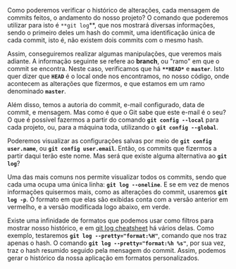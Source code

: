 Como poderemos verificar o histórico de alterações, cada mensagem de commits feitos, o andamento do nosso projeto? O comando que poderemos utilizar para isto é `**git log`**, que nos mostrará diversas informações, sendo o primeiro deles um hash do commit, uma identificação única de cada commit, isto é, não existem dois commits com o mesmo hash.

Assim, conseguiremos realizar algumas manipulações, que veremos mais adiante. A informação seguinte se refere ao **branch**, ou "ramo" em que o commit se encontra. Neste caso, verificamos que há **`**HEAD*`** e **`master`**. Isto quer dizer que **`HEAD`** é o local onde nos encontramos, no nosso código, onde acontecem as alterações que fizermos, e que estamos em um ramo denominado **`master`**.

Além disso, temos a autoria do commit, e-mail configurado, data de commit, e mensagem. Mas como é que o Git sabe que este e-mail é o seu? O que é possível fazermos a partir do comando **`git config --local`** para cada projeto, ou, para a máquina toda, utilizando o **`git config --global`**.

Poderemos visualizar as configurações salvas por meio de **`git config user.name`**, ou **`git config user.email`**. Então, os commits que fizermos a partir daqui terão este nome. Mas será que existe alguma alternativa ao **`git log`**?

Uma das mais comuns nos permite visualizar todos os commits, sendo que cada uma ocupa uma única linha: **`git log --oneline`**. E se em vez de menos informações quisermos mais, como as alterações do commit, usaremos **`git log -p`**. O formato em que elas são exibidas conta com a versão anterior em vermelho, e a versão modificada logo abaixo, em verde.

Existe uma infinidade de formatos que podemos usar como filtros para mostrar nosso histórico, e em [git log cheatsheet](https://devhints.io/git-log) há vários delas. Como exemplo, testaremos **`git log --pretty="format:%H"`**, comando que nos traz apenas o hash. O comando **`git log --pretty="format:%h %s"`**, por sua vez, traz o hash resumido seguido pela mensagem do commit. Assim, podemos gerar o histórico da nossa aplicação em formatos personalizados.
